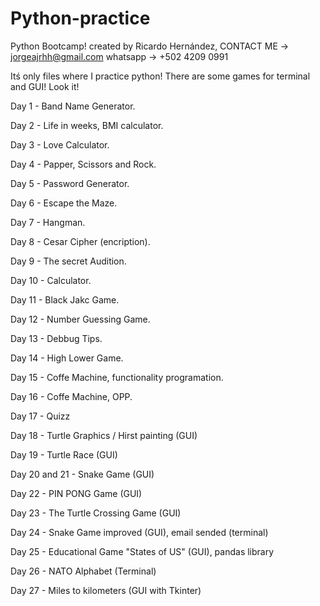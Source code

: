 # Python-practice
Python Bootcamp!
created by Ricardo Hernández,
CONTACT ME -> jorgeajrhh@gmail.com 
  whatsapp -> +502 4209 0991 

Itś only files where I practice python!
There are some games for terminal and GUI!
Look it!

Day 1  - Band Name Generator.

Day 2  - Life in weeks, BMI calculator.

Day 3  - Love Calculator.

Day 4  - Papper, Scissors and Rock.

Day 5  - Password Generator.

Day 6  - Escape the Maze.

Day 7  - Hangman.

Day 8  - Cesar Cipher (encription). 

Day 9  - The secret Audition.

Day 10 - Calculator.

Day 11 - Black Jakc Game.

Day 12 - Number Guessing Game.

Day 13 - Debbug Tips.

Day 14 - High Lower Game.

Day 15 - Coffe Machine, functionality programation.

Day 16 - Coffe Machine, OPP.

Day 17 - Quizz

Day 18 - Turtle Graphics / Hirst painting (GUI)

Day 19 - Turtle Race (GUI)

Day 20 and 21 - Snake Game (GUI)

Day 22 - PIN PONG Game (GUI)

Day 23 - The Turtle Crossing Game (GUI)

Day 24 - Snake Game improved (GUI), email sended (terminal)

Day 25 - Educational Game "States of US" (GUI), pandas library

Day 26 - NATO Alphabet (Terminal)

Day 27 - Miles to kilometers (GUI with Tkinter)
